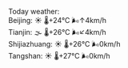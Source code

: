 Today weather:  
Beijing: ☀️ 🌡️+24°C 🌬️↑4km/h  
Tianjin: 🌫  🌡️+26°C 🌬️↙4km/h  
Shijiazhuang: ☀️ 🌡️+26°C 🌬️0km/h  
Tangshan: ☀️ 🌡️+27°C 🌬️0km/h  
